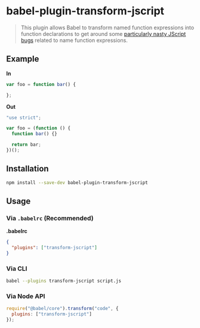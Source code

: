 # babel-plugin-transform-jscript

> This plugin allows Babel to transform named function expressions into function declarations to get around some [particularly nasty JScript bugs](https://kangax.github.io/nfe/#jscript-bugs) related to name function expressions.

## Example

**In**

```javascript
var foo = function bar() {

};
```

**Out**

```javascript
"use strict";

var foo = (function () {
  function bar() {}

  return bar;
})();
```

## Installation

```sh
npm install --save-dev babel-plugin-transform-jscript
```

## Usage

### Via `.babelrc` (Recommended)

**.babelrc**

```json
{
  "plugins": ["transform-jscript"]
}
```

### Via CLI

```sh
babel --plugins transform-jscript script.js
```

### Via Node API

```javascript
require("@babel/core").transform("code", {
  plugins: ["transform-jscript"]
});
```
